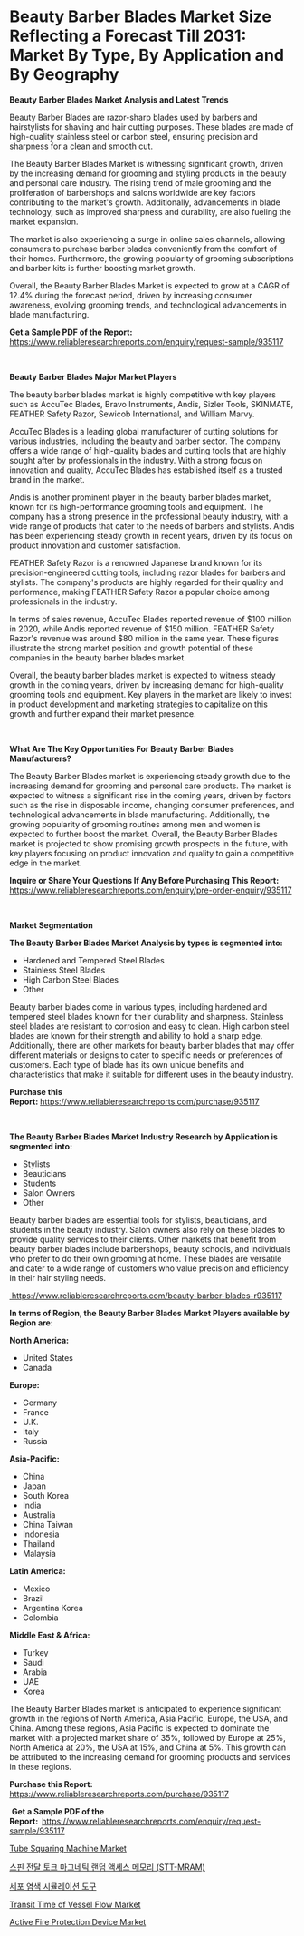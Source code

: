 <p><h1>Beauty Barber Blades Market Size Reflecting a Forecast Till 2031: Market By Type, By Application and By Geography</h1></p><p><strong>Beauty Barber Blades Market Analysis and Latest Trends</strong></p>
<p><p>Beauty Barber Blades are razor-sharp blades used by barbers and hairstylists for shaving and hair cutting purposes. These blades are made of high-quality stainless steel or carbon steel, ensuring precision and sharpness for a clean and smooth cut.</p><p>The Beauty Barber Blades Market is witnessing significant growth, driven by the increasing demand for grooming and styling products in the beauty and personal care industry. The rising trend of male grooming and the proliferation of barbershops and salons worldwide are key factors contributing to the market's growth. Additionally, advancements in blade technology, such as improved sharpness and durability, are also fueling the market expansion.</p><p>The market is also experiencing a surge in online sales channels, allowing consumers to purchase barber blades conveniently from the comfort of their homes. Furthermore, the growing popularity of grooming subscriptions and barber kits is further boosting market growth.</p><p>Overall, the Beauty Barber Blades Market is expected to grow at a CAGR of 12.4% during the forecast period, driven by increasing consumer awareness, evolving grooming trends, and technological advancements in blade manufacturing.</p></p>
<p><strong>Get a Sample PDF of the Report:&nbsp;</strong> <a href="https://www.reliableresearchreports.com/enquiry/request-sample/935117">https://www.reliableresearchreports.com/enquiry/request-sample/935117</a></p>
<p>&nbsp;</p>
<p><strong>Beauty Barber Blades Major Market Players</strong></p>
<p><p>The beauty barber blades market is highly competitive with key players such as AccuTec Blades, Bravo Instruments, Andis, Sizler Tools, SKINMATE, FEATHER Safety Razor, Sewicob International, and William Marvy. </p><p>AccuTec Blades is a leading global manufacturer of cutting solutions for various industries, including the beauty and barber sector. The company offers a wide range of high-quality blades and cutting tools that are highly sought after by professionals in the industry. With a strong focus on innovation and quality, AccuTec Blades has established itself as a trusted brand in the market.</p><p>Andis is another prominent player in the beauty barber blades market, known for its high-performance grooming tools and equipment. The company has a strong presence in the professional beauty industry, with a wide range of products that cater to the needs of barbers and stylists. Andis has been experiencing steady growth in recent years, driven by its focus on product innovation and customer satisfaction.</p><p>FEATHER Safety Razor is a renowned Japanese brand known for its precision-engineered cutting tools, including razor blades for barbers and stylists. The company's products are highly regarded for their quality and performance, making FEATHER Safety Razor a popular choice among professionals in the industry.</p><p>In terms of sales revenue, AccuTec Blades reported revenue of $100 million in 2020, while Andis reported revenue of $150 million. FEATHER Safety Razor's revenue was around $80 million in the same year. These figures illustrate the strong market position and growth potential of these companies in the beauty barber blades market.</p><p>Overall, the beauty barber blades market is expected to witness steady growth in the coming years, driven by increasing demand for high-quality grooming tools and equipment. Key players in the market are likely to invest in product development and marketing strategies to capitalize on this growth and further expand their market presence.</p></p>
<p>&nbsp;</p>
<p><strong>What Are The Key Opportunities For Beauty Barber Blades Manufacturers?</strong></p>
<p><p>The Beauty Barber Blades market is experiencing steady growth due to the increasing demand for grooming and personal care products. The market is expected to witness a significant rise in the coming years, driven by factors such as the rise in disposable income, changing consumer preferences, and technological advancements in blade manufacturing. Additionally, the growing popularity of grooming routines among men and women is expected to further boost the market. Overall, the Beauty Barber Blades market is projected to show promising growth prospects in the future, with key players focusing on product innovation and quality to gain a competitive edge in the market.</p></p>
<p><strong>Inquire or Share Your Questions If Any Before Purchasing This Report:</strong> <a href="https://www.reliableresearchreports.com/enquiry/pre-order-enquiry/935117">https://www.reliableresearchreports.com/enquiry/pre-order-enquiry/935117</a></p>
<p>&nbsp;</p>
<p><strong>Market Segmentation</strong></p>
<p><strong>The Beauty Barber Blades Market Analysis by types is segmented into:</strong></p>
<p><ul><li>Hardened and Tempered Steel Blades</li><li>Stainless Steel Blades</li><li>High Carbon Steel Blades</li><li>Other</li></ul></p>
<p><p>Beauty barber blades come in various types, including hardened and tempered steel blades known for their durability and sharpness. Stainless steel blades are resistant to corrosion and easy to clean. High carbon steel blades are known for their strength and ability to hold a sharp edge. Additionally, there are other markets for beauty barber blades that may offer different materials or designs to cater to specific needs or preferences of customers. Each type of blade has its own unique benefits and characteristics that make it suitable for different uses in the beauty industry.</p></p>
<p><strong>Purchase this Report:&nbsp;</strong><a href="https://www.reliableresearchreports.com/purchase/935117">https://www.reliableresearchreports.com/purchase/935117</a></p>
<p>&nbsp;</p>
<p><strong>The Beauty Barber Blades Market Industry Research by Application is segmented into:</strong></p>
<p><ul><li>Stylists</li><li>Beauticians</li><li>Students</li><li>Salon Owners</li><li>Other</li></ul></p>
<p><p>Beauty barber blades are essential tools for stylists, beauticians, and students in the beauty industry. Salon owners also rely on these blades to provide quality services to their clients. Other markets that benefit from beauty barber blades include barbershops, beauty schools, and individuals who prefer to do their own grooming at home. These blades are versatile and cater to a wide range of customers who value precision and efficiency in their hair styling needs.</p></p>
<p><a href="https://www.reliableresearchreports.com/beauty-barber-blades-r935117">&nbsp;https://www.reliableresearchreports.com/beauty-barber-blades-r935117</a></p>
<p><strong>In terms of Region, the Beauty Barber Blades Market Players available by Region are:</strong></p>
<p>
    <p> <strong> North America: </strong>
        <ul>
            <li>United States</li>
            <li>Canada</li>
        </ul>
        </p> 
    <p> <strong> Europe: </strong>
        <ul>
            <li>Germany</li>
            <li>France</li>
            <li>U.K.</li>
            <li>Italy</li>
            <li>Russia</li>
        </ul>
        </p> 
    <p> <strong> Asia-Pacific: </strong>
        <ul>
            <li>China</li>
            <li>Japan</li>
            <li>South Korea</li>
            <li>India</li>
            <li>Australia</li>
            <li>China Taiwan</li>
            <li>Indonesia</li>
            <li>Thailand</li>
            <li>Malaysia</li>
        </ul>
        </p> 
    <p> <strong> Latin America: </strong>
        <ul>
            <li>Mexico</li>
            <li>Brazil</li>
            <li>Argentina Korea</li>
            <li>Colombia</li>
        </ul>
        </p> 
    <p> <strong> Middle East & Africa: </strong>
        <ul>
            <li>Turkey</li>
            <li>Saudi</li>
            <li>Arabia</li>
            <li>UAE</li>
            <li>Korea</li>
        </ul>
    </p>
    </p>
<p><p>The Beauty Barber Blades market is anticipated to experience significant growth in the regions of North America, Asia Pacific, Europe, the USA, and China. Among these regions, Asia Pacific is expected to dominate the market with a projected market share of 35%, followed by Europe at 25%, North America at 20%, the USA at 15%, and China at 5%. This growth can be attributed to the increasing demand for grooming products and services in these regions.</p></p>
<p><strong>Purchase this Report: </strong><a href="https://www.reliableresearchreports.com/purchase/935117">https://www.reliableresearchreports.com/purchase/935117</a></p>
<p>&nbsp;<strong>Get a Sample PDF of the Report:&nbsp;&nbsp;</strong><a href="https://www.reliableresearchreports.com/enquiry/request-sample/935117">https://www.reliableresearchreports.com/enquiry/request-sample/935117</a></p>
<p><strong></strong></p>
<p><p><a href="https://medium.com/@colin.paterson6579/tube-squaring-machine-market-size-share-analysis-growth-trends-forecasts-2024-2031-38fddc18999c">Tube Squaring Machine Market</a></p><p><a href="https://github.com/xvz497517413/Market-Research-Report-List-4/blob/main/805991182235.md">스핀 전달 토크 마그네틱 랜덤 액세스 메모리 (STT-MRAM)</a></p><p><a href="https://github.com/AnthonyWratten/Market-Research-Report-List-2/blob/main/417834082234.md">세포 염색 시뮬레이션 도구</a></p><p><a href="https://github.com/mabenkhyari11/Market-Research-Report-List-2/blob/main/transit-time-of-vessel-flow-market.md">Transit Time of Vessel Flow Market</a></p><p><a href="https://medium.com/@raeloodard576457/comprehensive-analysis-of-the-global-active-fire-protection-device-market-growth-trends-market-3c14a3d4cd38">Active Fire Protection Device Market</a></p></p>